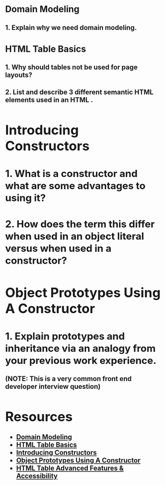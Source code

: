 # Domain Modeling

## 1. Explain why we need domain modeling.

# HTML Table Basics

## 1. Why should tables not be used for page layouts?
## 2. List and describe 3 different semantic HTML elements used in an HTML <table>.

# Introducing Constructors

## 1. What is a constructor and what are some advantages to using it?
## 2. How does the term this differ when used in an object literal versus when used in a constructor?

# Object Prototypes Using A Constructor

## 1. Explain prototypes and inheritance via an analogy from your previous work experience.
(NOTE: This is a very common front end developer interview question) <br>

# Resources 
- [Domain Modeling](https://github.com/codefellows/domain_modeling#domain-modeling) <br>
- [HTML Table Basics](https://developer.mozilla.org/en-US/docs/Learn/HTML/Tables/Basics) <br>
- [Introducing Constructors](https://developer.mozilla.org/en-US/docs/Learn/JavaScript/Objects/Basics#introducing_constructors) <br>
- [Object Prototypes Using A Constructor](https://ui.dev/beginners-guide-to-javascript-prototype) <br>
- [HTML Table Advanced Features & Accessibility](https://developer.mozilla.org/en-US/docs/Learn/HTML/Tables/Advanced)